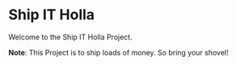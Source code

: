 # Ship IT Holla

Welcome to the Ship IT Holla Project.

**Note**: This Project is to ship loads of money. So bring your shovel!
